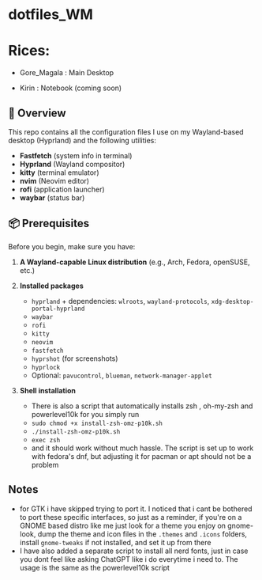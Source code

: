 # dotfiles\_WM

# Rices:

* Gore_Magala : Main Desktop

* Kirin : Notebook (coming soon)

## 📖 Overview

This repo contains all the configuration files I use on my Wayland-based desktop (Hyprland) and the following utilities:

* **Fastfetch** (system info in terminal)
* **Hyprland** (Wayland compositor)
* **kitty** (terminal emulator)
* **nvim** (Neovim editor)
* **rofi** (application launcher)
* **waybar** (status bar)



## 📦 Prerequisites

Before you begin, make sure you have:

1. **A Wayland-capable Linux distribution**
   (e.g., Arch, Fedora, openSUSE, etc.)

2. **Installed packages**

   * `hyprland` + dependencies: `wlroots`, `wayland-protocols`, `xdg-desktop-portal-hyprland`
   * `waybar`
   * `rofi`
   * `kitty`
   * `neovim`
   * `fastfetch`
   * `hyprshot` (for screenshots)
   * `hyprlock`
   * Optional: `pavucontrol`, `blueman`, `network-manager-applet`

3. **Shell installation**
   * There is also a script that automatically installs zsh , oh-my-zsh and powerlevel10k for you simply run
   * `sudo chmod +x install-zsh-omz-p10k.sh`
   * `./install-zsh-omz-p10k.sh`
   * `exec zsh`
   * and it should work without much hassle. The script is set up to work with fedora's dnf, but adjusting it for pacman or apt should not be a problem

## Notes

* for GTK i have skipped trying to port it. I noticed that i cant be bothered to port these specific interfaces, so just as a reminder, if you're on a GNOME based distro like me just look for a theme you enjoy on gnome-look, dump the theme and icon files in the `.themes` and `.icons` folders, install `gnome-tweaks` if not installed, and set it up from there
* I have also added a separate script to install all nerd fonts, just in case you dont feel like asking ChatGPT like i do everytime i need to. The usage is the same as the powerlevel10k script

